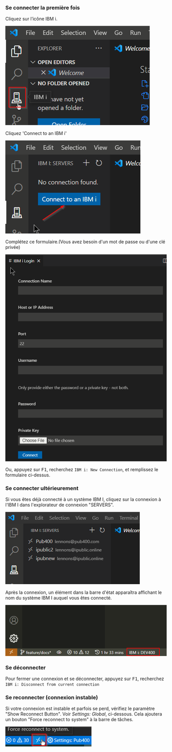 ### Se connecter la première fois

Cliquez sur l’icône IBM i.

![](../assets/connect_01.png)

Cliquez 'Connect to an IBM i'

![](../assets/connect_02.png)

Complétez ce formulaire.(Vous avez besoin d'un mot de passe ou d'une clé privée)

![](../assets/connect_03.png)

Ou, appuyez sur <kbd>F1</kbd>, recherchez ```IBM i: New Connection```, et remplissez le formulaire ci-dessus.

### Se connecter ultérieurement

Si vous êtes déjà connecté à un système IBM I, cliquez sur la connexion à l'IBM I dans l'explorateur de connexion "SERVERS".

![](../assets/connect_04.png)

Après la connexion, un élément dans la barre d'état apparaîtra affichant le nom
du système IBM I auquel vous êtes connecté.

![assets/connect_05.png](../assets/connect_05.png)

### Se déconnecter

Pour fermer une connexion et se déconnecter, appuyez sur <kbd>F1</kbd>, recherchez ```IBM i: Disconnect from current connection```

### Se reconnecter (connexion instable)

Si votre connexion est instable et parfois se perd, vérifiez le paramètre "Show Reconnect Button". Voir *Settings: Global*, ci-dessous. Cela ajoutera un bouton "Force reconnect to system" à la barre de tâches.

![Reconnect Button](../assets/connect_06.png)